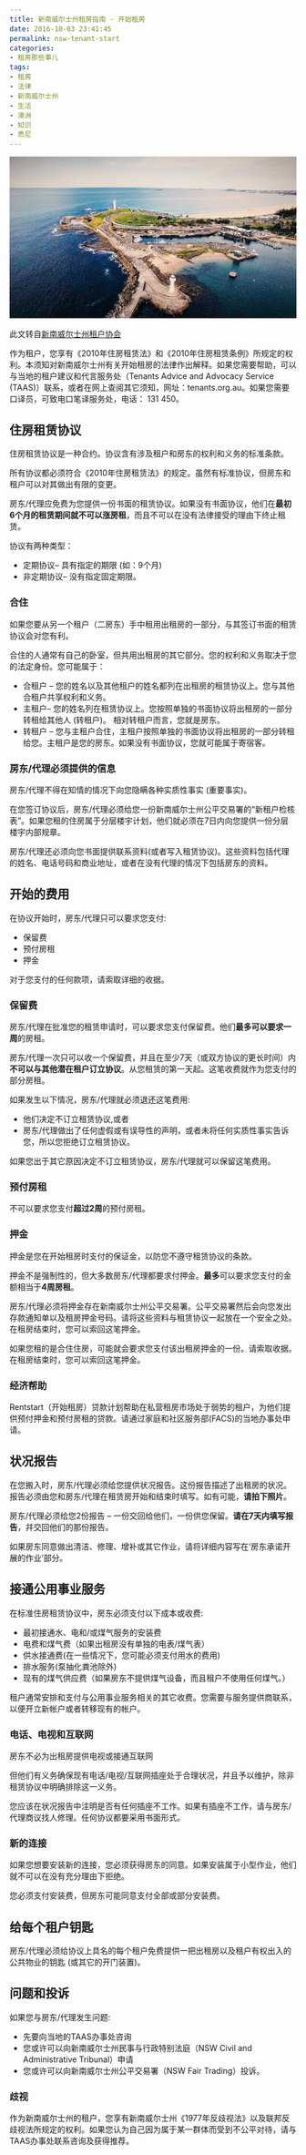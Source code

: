```yaml
---
title: 新南威尔士州租房指南 - 开始租房
date: 2016-10-03 23:41:45
permalink: nsw-tenant-start
categories:
- 租房那些事儿
tags:
- 租房
- 法律
- 新南威尔士州
- 生活
- 澳洲
- 知识
- 悉尼
---
```


![悉尼租房](/uploads/2016/10/wollongong.jpg)

此文转自[新南威尔士州租户协会](http://www.tenants.org.au/)

作为租户，您享有《2010年住房租赁法》和《2010年住房租赁条例》所规定的权利。本须知对新南威尔士州有关开始租房的法律作出解释。如果您需要帮助，可以与当地的租户建议和代言服务处（Tenants Advice and Advocacy Service (TAAS)）联系，或者在网上查阅其它须知，网址：tenants.org.au。如果您需要口译员，可致电口笔译服务处，电话： 131 450。
<!-- more -->
## 住房租赁协议

住房租赁协议是一种合约。协议含有涉及租户和房东的权利和义务的标准条款。

所有协议都必须符合《2010年住房租赁法》的规定。虽然有标准协议，但房东和租户可以对其做出有限的变更。

房东/代理应免费为您提供一份书面的租赁协议。如果没有书面协议，他们在**最初6个月的租赁期间就不可以涨房租**，而且不可以在没有法律接受的理由下终止租赁。

协议有两种类型：

- 定期协议– 具有指定的期限 (如：9个月)
- 非定期协议– 没有指定固定期限。

### 合住

如果您要从另一个租户（二房东）手中租用出租房的一部分，与其签订书面的租赁协议会对您有利。

合住的人通常有自己的卧室，但共用出租房的其它部分。您的权利和义务取决于您的法定身份。您可能属于：

- 合租户 – 您的姓名以及其他租户的姓名都列在出租房的租赁协议上。您与其他合租户共享权利和义务。
- 主租户– 您的姓名列在租赁协议上。您按照单独的书面协议将出租房的一部分转租给其他人 (转租户)。    相对转租户而言，您就是房东。
- 转租户 – 您与主租户合住，主租户按照单独的书面协议将出租房的一部分转租给您。主租户是您的房东。如果没有书面协议，您就可能属于寄宿客。

### 房东/代理必须提供的信息

房东/代理不得在知情的情况下向您隐瞒各种实质性事实 (重要事实)。

在您签订协议后，房东/代理必须给您一份新南威尔士州公平交易署的“新租户检核表”。如果您租的住房属于分层楼宇计划，他们就必须在7日内向您提供一份分层楼宇内部规章。

房东/代理还必须向您书面提供联系资料(或者写入租赁协议)。这些资料包括代理的姓名、电话号码和商业地址，或者在没有代理的情况下包括房东的资料。

## 开始的费用

在协议开始时，房东/代理只可以要求您支付:

- 保留费
- 预付房租
- 押金

对于您支付的任何款项，请索取详细的收据。

### 保留费

房东/代理在批准您的租赁申请时，可以要求您支付保留费。他们**最多可以要求一周**的房租。

房东/代理一次只可以收一个保留费，并且在至少7天（或双方协议的更长时间）内**不可以与其他潜在租户订立协议**。从您租赁的第一天起。这笔收费就作为您支付的部分房租。

如果发生以下情况，房东/代理就必须退还这笔费用:

- 他们决定不订立租赁协议,或者
- 房东/代理做出了任何虚假或有误导性的声明，或者未将任何实质性事实告诉您，所以您拒绝订立租赁协议。

如果您出于其它原因决定不订立租赁协议，房东/代理就可以保留这笔费用。

### 预付房租

不可以要求您支付**超过2周**的预付房租。

### 押金

押金是您在开始租房时支付的保证金，以防您不遵守租赁协议的条款。

押金不是强制性的，但大多数房东/代理都要求付押金。**最多**可以要求您支付的金额相当于**4周房租**。

房东/代理必须将押金存在新南威尔士州公平交易署。公平交易署然后会向您发出存款通知单以及租房押金号码。请将这些资料与租赁协议一起放在一个安全之处。在租房结束时，您可以索回这笔押金。

如果您租的是合住住房，可能就会要求您支付该出租房押金的一份。请索取收据。在租房结束时，您可以索回这笔押金。

### 经济帮助

Rentstart（开始租房）贷款计划帮助在私营租房市场处于弱势的租户，为他们提供预付押金和预付房租的贷款。请通过家庭和社区服务部(FACS)的当地办事处申请。

## 状况报告

在您搬入时，房东/代理必须给您提供状况报告。这份报告描述了出租房的状况。报告必须由您和房东/代理在租赁房开始和结束时填写。如有可能，**请拍下照片**。

房东/代理必须给您2份报告 – 一份交回给他们，一份供您保留。**请在7天内填写报告**，幷交回他们的那份报告。

如果房东同意做出清洁、修理、增补或其它作业，请将详细内容写在‘房东承诺开展的作业’部分。

## 接通公用事业服务

在标准住房租赁协议中，房东必须支付以下成本或收费:

- 最初接通水、电和/或煤气服务的安装费
- 电费和煤气费（如果出租房没有单独的电表/煤气表）
- 供水接通费(在一些情况下，您可能必须支付用水的费用)
- 排水服务(泵抽化粪池除外)
- 现有的煤气供应费（如果房东不提供煤气设备，而且租户不使用任何煤气。）

租户通常安排和支付与公用事业服务相关的其它收费。您需要与服务提供商联系，以便开立新帐户或者转移现有的帐户。

### 电话、电视和互联网

房东不必为出租房提供电视或接通互联网

但他们有义务确保现有电话/电视/互联网插座处于合理状况，幷且予以维护，除非租赁协议中明确排除这一义务。

您应该在状况报告中注明是否有任何插座不工作。如果有插座不工作，请与房东/代理商议找人修理。任何协议都要采用书面形式。

### 新的连接

如果您想要安装新的连接，您必须获得房东的同意。如果安装属于小型作业，他们就不可以在没有充分理由下拒绝。

您必须支付安装费，但房东可能同意支付全部或部分安装费。

## 给每个租户钥匙

房东/代理必须给协议上具名的每个租户免费提供一把出租房以及租户有权出入的公共物业的钥匙 (或其它的开门装置)。

## 问题和投诉

如果您与房东/代理发生问题:

- 先要向当地的TAAS办事处咨询
- 您或许可以向新南威尔士州民事与行政特别法庭（NSW Civil and Administrative Tribunal）申请
- 您或许可以向新南威尔士州公平交易署（NSW Fair Trading）投诉。

### 歧视

作为新南威尔士州的租户，您享有新南威尔士州《1977年反歧视法》以及联邦反歧视法所规定的权利。如果您认为自己因为属于某一群体而受到不公平对待，请与TAAS办事处联系咨询及获得推荐。
